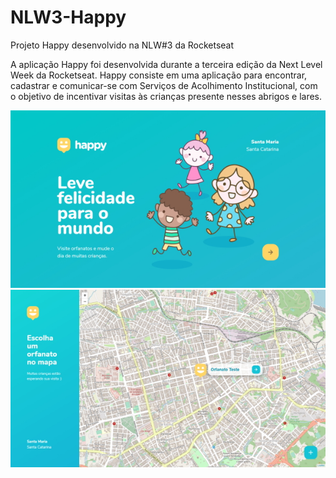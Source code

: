 # NLW3-Happy
Projeto Happy desenvolvido na NLW#3 da Rocketseat

A aplicação Happy foi desenvolvida durante a terceira edição da Next Level Week da Rocketseat. Happy consiste em uma aplicação para encontrar, cadastrar e comunicar-se com Serviços de Acolhimento Institucional, com o objetivo de incentivar visitas às crianças presente nesses abrigos e lares.

![Happy cover](/public/images/hapythumb.jpg)
![Happy mapview](/public/images/happythumb.jpg)
